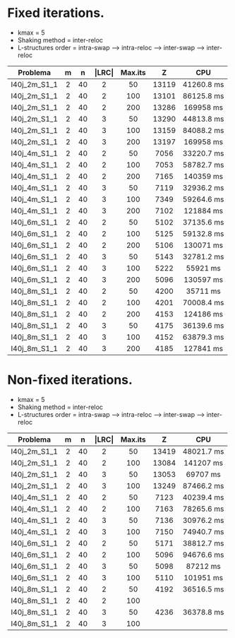 # Fixed iterations.
- kmax = 5
- Shaking method = inter-reloc
- L-structures order = intra-swap --> intra-reloc --> inter-swap --> inter-reloc

| Problema | m | n | \|LRC\| | Max.its | Z | CPU |
|:-:|:-:|:-:|:-:|:-:|:-:|:-:|
|I40j_2m_S1_1|2|40|2|50|13119|41260.8 ms
|I40j_2m_S1_1|2|40|2|100|13101|86125.8 ms
|I40j_2m_S1_1|2|40|2|200|13286|169958 ms
|I40j_2m_S1_1|2|40|3|50|13290|44813.8 ms
|I40j_2m_S1_1|2|40|3|100|13159|84088.2 ms
|I40j_2m_S1_1|2|40|3|200|13197|169958 ms
|I40j_4m_S1_1|2|40|2|50|7056|33220.7 ms
|I40j_4m_S1_1|2|40|2|100|7053|58782.7 ms
|I40j_4m_S1_1|2|40|2|200|7165|140359 ms
|I40j_4m_S1_1|2|40|3|50|7119|32936.2 ms
|I40j_4m_S1_1|2|40|3|100|7349|59264.6 ms
|I40j_4m_S1_1|2|40|3|200|7102|121884 ms
|I40j_6m_S1_1|2|40|2|50|5102|37135.6 ms
|I40j_6m_S1_1|2|40|2|100|5125|59132.8 ms
|I40j_6m_S1_1|2|40|2|200|5106|130071 ms
|I40j_6m_S1_1|2|40|3|50|5143|32781.2 ms
|I40j_6m_S1_1|2|40|3|100|5222|55921 ms
|I40j_6m_S1_1|2|40|3|200|5096|130597 ms
|I40j_8m_S1_1|2|40|2|50|4200|35711 ms
|I40j_8m_S1_1|2|40|2|100|4201|70008.4 ms
|I40j_8m_S1_1|2|40|2|200|4153|124186 ms
|I40j_8m_S1_1|2|40|3|50|4175|36139.6 ms
|I40j_8m_S1_1|2|40|3|100|4152|63879.3 ms
|I40j_8m_S1_1|2|40|3|200|4185|127841 ms

# Non-fixed iterations.

- kmax = 5
- Shaking method = inter-reloc
- L-structures order = intra-swap --> intra-reloc --> inter-swap --> inter-reloc

| Problema | m | n | \|LRC\| | Max.its | Z | CPU |
|:-:|:-:|:-:|:-:|:-:|:-:|:-:|
|I40j_2m_S1_1|2|40|2|50|13419|48021.7 ms
|I40j_2m_S1_1|2|40|2|100|13084|141207 ms
|I40j_2m_S1_1|2|40|3|50|13053|69707 ms
|I40j_2m_S1_1|2|40|3|100|13249|87466.2 ms
|I40j_4m_S1_1|2|40|2|50|7123|40239.4 ms
|I40j_4m_S1_1|2|40|2|100|7163|78265.6 ms
|I40j_4m_S1_1|2|40|3|50|7136|30976.2 ms
|I40j_4m_S1_1|2|40|3|100|7150|74940.7 ms
|I40j_6m_S1_1|2|40|2|50|5171|38812.7 ms
|I40j_6m_S1_1|2|40|2|100|5096|94676.6 ms
|I40j_6m_S1_1|2|40|3|50|5098|87212 ms
|I40j_6m_S1_1|2|40|3|100|5110|101951 ms
|I40j_8m_S1_1|2|40|2|50|4192|36516.5 ms
|I40j_8m_S1_1|2|40|2|100||
|I40j_8m_S1_1|2|40|3|50|4236|36378.8 ms
|I40j_8m_S1_1|2|40|3|100||
